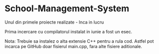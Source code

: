 # School-Management-System
Unul din primele proiecte realizate - Inca in lucru

Prima incercare cu compilatorul instalat in iunie a fost un esec. 

Nota: Trebuie sa instalez o alta extensie C++ pentru a rula cod. Astfel pot incarca pe GitHub doar fisierul main.cpp, fara alte fisiere aditionale. 
